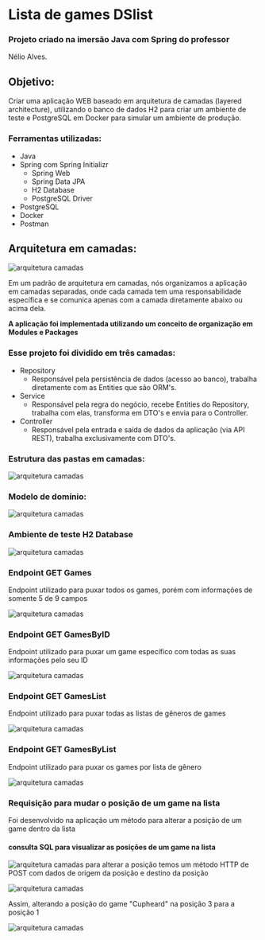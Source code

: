 # Lista de games DSlist

### Projeto criado na imersão Java com Spring do professor
Nélio Alves.

## Objetivo:
Criar uma aplicação WEB baseado em arquitetura de camadas
(layered architecture), utilizando o banco de dados H2 para
criar um ambiente de teste e PostgreSQL em Docker para simular
um ambiente de produção.

### Ferramentas utilizadas:
* Java
* Spring com Spring Initializr
  * Spring Web
  * Spring Data JPA
  * H2 Database
  * PostgreSQL Driver
* PostgreSQL
* Docker
* Postman

## Arquitetura em camadas:

![arquitetura camadas](img/camadas.webp)

Em um padrão de arquitetura em camadas, nós organizamos
a aplicação em camadas separadas, onde cada camada tem
uma responsabilidade específica e se comunica apenas com
a camada diretamente abaixo ou acima dela.

**A aplicação foi implementada utilizando um conceito de organização em Modules e Packages**

### Esse projeto foi dividido em três camadas:
* Repository
  * Responsável pela persistência de dados (acesso ao banco), trabalha diretamente com as Entities que são ORM's.
* Service
  * Responsável pela regra do negócio, recebe Entities do Repository, trabalha com elas, transforma em DTO's e envia para o Controller.
* Controller
  * Responsável pela entrada e saída de dados da aplicação (via API REST), trabalha exclusivamente com DTO's.

### Estrutura das pastas em camadas:

![arquitetura camadas](img/estruturaPastas.png)

### Modelo de domínio:

![arquitetura camadas](img/dslist-model.png)

### Ambiente de teste H2 Database

![arquitetura camadas](img/h2Teste.png)

### Endpoint GET Games
Endpoint utilizado para puxar todos os games, porém
com informações de somente 5 de 9 campos

![arquitetura camadas](img/getGames.png)

### Endpoint GET GamesByID
Endpoint utilizado para puxar um game específico com
todas as suas informações pelo seu ID

![arquitetura camadas](img/gamesById.png)

### Endpoint GET GamesList
Endpoint utilizado para puxar todas as listas de gêneros
de games

![arquitetura camadas](img/gamesList.png)

### Endpoint GET GamesByList
Endpoint utilizado para puxar os games por lista de gênero

![arquitetura camadas](img/gamesByList.png)

### Requisição para mudar o posição de um game na lista
Foi desenvolvido na aplicação um método para alterar a 
posição de um game dentro da lista

#### consulta SQL para visualizar as posições de um game na lista
![arquitetura camadas](img/orgParaTestPosition.png)
para alterar a posição temos um
método HTTP de POST com dados de origem da posição e
destino da posição

![arquitetura camadas](img/requisicaoParaTrocarPosicao.png)

Assim, alterando a posição do game "Cupheard" na posição
3 para a posição 1

![arquitetura camadas](img/positionChanged.png)